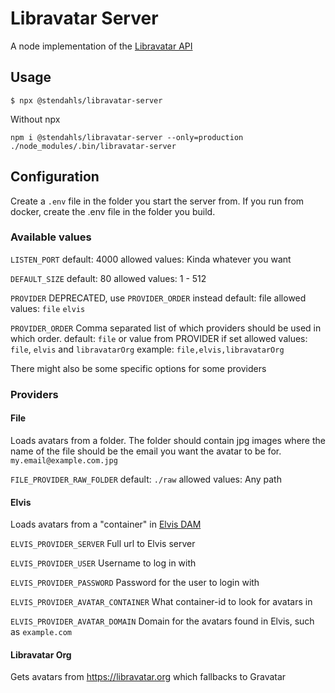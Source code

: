 # Libravatar Server

A node implementation of the [Libravatar API](https://wiki.libravatar.org/api/)

## Usage

```shell
$ npx @stendahls/libravatar-server
```

Without npx
```shell
npm i @stendahls/libravatar-server --only=production
./node_modules/.bin/libravatar-server
```

## Configuration

Create a `.env` file in the folder you start the server from.
If you run from docker, create the .env file in the folder you build.

### Available values

`LISTEN_PORT`
default: 4000
allowed values: Kinda whatever you want

`DEFAULT_SIZE`
default: 80
allowed values: 1 - 512

`PROVIDER`
DEPRECATED, use `PROVIDER_ORDER` instead
default: file
allowed values: `file` `elvis`

`PROVIDER_ORDER`
Comma separated list of which providers should be used in which order.
default: `file` or value from PROVIDER if set
allowed values: `file`, `elvis` and `libravatarOrg`
example: `file,elvis,libravatarOrg`

There might also be some specific options for some providers

### Providers


#### File
Loads avatars from a folder.
The folder should contain jpg images where the name of the file should be the email you
want the avatar to be for. `my.email@example.com.jpg`

`FILE_PROVIDER_RAW_FOLDER`
default: `./raw`
allowed values: Any path


#### Elvis
Loads avatars from a "container" in [Elvis DAM](https://www.woodwing.com/en/digital-asset-management-system)


`ELVIS_PROVIDER_SERVER`
Full url to Elvis server

`ELVIS_PROVIDER_USER`
Username to log in with

`ELVIS_PROVIDER_PASSWORD`
Password for the user to login with


`ELVIS_PROVIDER_AVATAR_CONTAINER`
What container-id to look for avatars in

`ELVIS_PROVIDER_AVATAR_DOMAIN`
Domain for the avatars found in Elvis, such as `example.com`

#### Libravatar Org
Gets avatars from https://libravatar.org which fallbacks to Gravatar
